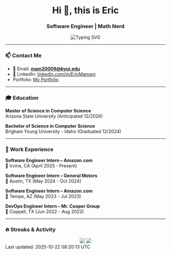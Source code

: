 <h1 align="center">Hi 👋, this is Eric</h1>
<h3 align="center">Software Engineer | Math Nerd</h3>

<div align="center">
  <img src="https://readme-typing-svg.herokuapp.com?font=Fira+Code&size=22&pause=1000&color=635BFF&center=true&vCenter=true&width=435&lines=Software+Engineer" alt="Typing SVG" />
</div>

---

### 📫 Contact Me

- 📧 Email: **mam20009@byui.edu**
- 💼 LinkedIn: [linkedin.com/in/EricMamani](https://www.linkedin.com/in/EricMamani)
- Portfolio: [My Portfolio](https://ericmamaniramirez13.github.io/Portfolio/)

---

### 🎓 Education

**Master of Science in Computer Science**  
Arizona State University (Anticipated 12/2026)

**Bachelor of Science in Computer Science**  
Brigham Young University - Idaho (Graduated 12/2024)

---

### 💼 Work Experience

**Software Engineer Intern – Amazon.com**  
📍 Irvine, CA (April 2025 - Present)

**Software Engineer Intern – General Motors**  
📍 Austin, TX (May 2024 - Oct 2024)

**Software Engineer Intern – Amazon.com**  
📍 Tempe, AZ (May 2023 - Jul 2023)

**DevOps Engineer Intern – Mr. Cooper Group**  
📍 Coppell, TX (Jun 2022 - Aug 2022)
<!--
---

### 📈 GitHub Stats

<section align="center">
   <img src="https://github-readme-stats.vercel.app/api?username=ericmamaniramirez13&show_icons=true&theme=radical" height="150px"/>
</section>
-->
---

### 🔥 Streaks & Activity

<section align="center">
  <img src="https://github-readme-streak-stats.herokuapp.com?user=ericmamaniramirez13&theme=radical" />
  <img src="https://github-readme-stats.vercel.app/api/top-langs/?username=ericmamaniramirez13&layout=compact&theme=radical"/>
</section>
Last updated: <!-- last-update --> 2025-10-22 08:20:13 UTC

